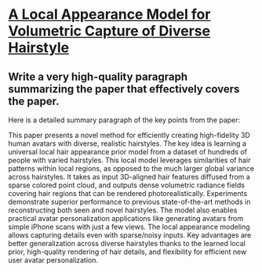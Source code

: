 # [A Local Appearance Model for Volumetric Capture of Diverse Hairstyle](https://arxiv.org/abs/2312.08679)

## Write a very high-quality paragraph summarizing the paper that effectively covers the paper.

 Here is a detailed summary paragraph of the key points from the paper:

This paper presents a novel method for efficiently creating high-fidelity 3D human avatars with diverse, realistic hairstyles. The key idea is learning a universal local hair appearance prior model from a dataset of hundreds of people with varied hairstyles. This local model leverages similarities of hair patterns within local regions, as opposed to the much larger global variance across hairstyles. It takes as input 3D-aligned hair features diffused from a sparse colored point cloud, and outputs dense volumetric radiance fields covering hair regions that can be rendered photorealistically. Experiments demonstrate superior performance to previous state-of-the-art methods in reconstructing both seen and novel hairstyles. The model also enables practical avatar personalization applications like generating avatars from simple iPhone scans with just a few views. The local appearance modeling allows capturing details even with sparse/noisy inputs. Key advantages are better generalization across diverse hairstyles thanks to the learned local prior, high-quality rendering of hair details, and flexibility for efficient new user avatar personalization.
